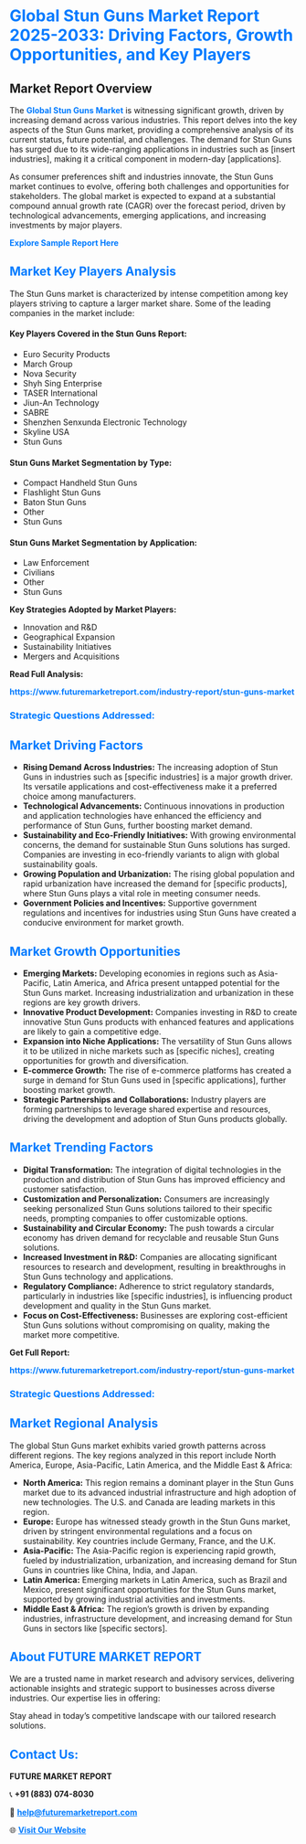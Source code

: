 <h1 style="color: #007BFF;">Global Stun Guns Market Report 2025-2033: Driving Factors, Growth Opportunities, and Key Players</h1>

<section id="overview">
<h2>Market Report Overview</h2>
<p>The <a href="https://www.futuremarketreport.com/industry-report/stun-guns-market" style="color: #007BFF; text-decoration: none;"><strong>Global Stun Guns Market</strong></a> is witnessing significant growth, driven by increasing demand across various industries. This report delves into the key aspects of the Stun Guns market, providing a comprehensive analysis of its current status, future potential, and challenges. The demand for Stun Guns has surged due to its wide-ranging applications in industries such as [insert industries], making it a critical component in modern-day [applications].</p>
<p>As consumer preferences shift and industries innovate, the Stun Guns market continues to evolve, offering both challenges and opportunities for stakeholders. The global market is expected to expand at a substantial compound annual growth rate (CAGR) over the forecast period, driven by technological advancements, emerging applications, and increasing investments by major players.</p>
</section>

<section id="overview">
<p><a href="https://www.futuremarketreport.com/request-sample/reportId=106501" style="color: #007BFF; text-decoration: none;"><strong>Explore Sample Report Here</strong></a></p>
</section>

<section id="key-players">
<h2 style="color: #007BFF;">Market Key Players Analysis</h2>
<p>The Stun Guns market is characterized by intense competition among key players striving to capture a larger market share. Some of the leading companies in the market include:</p>
<h4>Key Players Covered in the Stun Guns Report:</h4>
<ul><li>Euro Security Products</li><li>March Group</li><li>Nova Security</li><li>Shyh Sing Enterprise</li><li>TASER International</li><li>Jiun-An Technology</li><li>SABRE</li><li>Shenzhen Senxunda Electronic Technology</li><li>Skyline USA</li><li>Stun Guns</li></ul>
<h4>Stun Guns Market Segmentation by Type:</h4>
<ul><li>Compact Handheld Stun Guns</li><li>Flashlight Stun Guns</li><li>Baton Stun Guns</li><li>Other</li><li>Stun Guns</li></ul>

<h4>Stun Guns Market Segmentation by Application:</h4>
<ul><li>Law Enforcement</li><li>Civilians</li><li>Other</li><li>Stun Guns</li></ul>
<p><strong>Key Strategies Adopted by Market Players:</strong></p>
<ul>
<li>Innovation and R&D</li>
<li>Geographical Expansion</li>
<li>Sustainability Initiatives</li>
<li>Mergers and Acquisitions</li>
</ul>
</section>

<section>
<p><strong>Read Full Analysis: </strong></p><a href="https://www.futuremarketreport.com/industry-report/stun-guns-market" style="color: #007BFF; text-decoration: none;"><strong>https://www.futuremarketreport.com/industry-report/stun-guns-market</strong></a>
<h3 style="color: #007BFF;">Strategic Questions Addressed:</h3>
</section>

<section id="driving-factors">
<h2 style="color: #007BFF;">Market Driving Factors</h2>
<ul>
<li><strong>Rising Demand Across Industries:</strong> The increasing adoption of Stun Guns in industries such as [specific industries] is a major growth driver. Its versatile applications and cost-effectiveness make it a preferred choice among manufacturers.</li>
<li><strong>Technological Advancements:</strong> Continuous innovations in production and application technologies have enhanced the efficiency and performance of Stun Guns, further boosting market demand.</li>
<li><strong>Sustainability and Eco-Friendly Initiatives:</strong> With growing environmental concerns, the demand for sustainable Stun Guns solutions has surged. Companies are investing in eco-friendly variants to align with global sustainability goals.</li>
<li><strong>Growing Population and Urbanization:</strong> The rising global population and rapid urbanization have increased the demand for [specific products], where Stun Guns plays a vital role in meeting consumer needs.</li>
<li><strong>Government Policies and Incentives:</strong> Supportive government regulations and incentives for industries using Stun Guns have created a conducive environment for market growth.</li>
</ul>
</section>

<section id="growth-opportunities">
<h2 style="color: #007BFF;">Market Growth Opportunities</h2>
<ul>
<li><strong>Emerging Markets:</strong> Developing economies in regions such as Asia-Pacific, Latin America, and Africa present untapped potential for the Stun Guns market. Increasing industrialization and urbanization in these regions are key growth drivers.</li>
<li><strong>Innovative Product Development:</strong> Companies investing in R&D to create innovative Stun Guns products with enhanced features and applications are likely to gain a competitive edge.</li>
<li><strong>Expansion into Niche Applications:</strong> The versatility of Stun Guns allows it to be utilized in niche markets such as [specific niches], creating opportunities for growth and diversification.</li>
<li><strong>E-commerce Growth:</strong> The rise of e-commerce platforms has created a surge in demand for Stun Guns used in [specific applications], further boosting market growth.</li>
<li><strong>Strategic Partnerships and Collaborations:</strong> Industry players are forming partnerships to leverage shared expertise and resources, driving the development and adoption of Stun Guns products globally.</li>
</ul>
</section>

<section id="trending-factors">
<h2 style="color: #007BFF;">Market Trending Factors</h2>
<ul>
<li><strong>Digital Transformation:</strong> The integration of digital technologies in the production and distribution of Stun Guns has improved efficiency and customer satisfaction.</li>
<li><strong>Customization and Personalization:</strong> Consumers are increasingly seeking personalized Stun Guns solutions tailored to their specific needs, prompting companies to offer customizable options.</li>
<li><strong>Sustainability and Circular Economy:</strong> The push towards a circular economy has driven demand for recyclable and reusable Stun Guns solutions.</li>
<li><strong>Increased Investment in R&D:</strong> Companies are allocating significant resources to research and development, resulting in breakthroughs in Stun Guns technology and applications.</li>
<li><strong>Regulatory Compliance:</strong> Adherence to strict regulatory standards, particularly in industries like [specific industries], is influencing product development and quality in the Stun Guns market.</li>
<li><strong>Focus on Cost-Effectiveness:</strong> Businesses are exploring cost-efficient Stun Guns solutions without compromising on quality, making the market more competitive.</li>
</ul>
</section>

<section>
<p><strong>Get Full Report: </strong></p><a href="https://www.futuremarketreport.com/industry-report/stun-guns-market" style="color: #007BFF; text-decoration: none;"><strong>https://www.futuremarketreport.com/industry-report/stun-guns-market</strong></a>
<h3 style="color: #007BFF;">Strategic Questions Addressed:</h3>
</section>


<section id="regional-analysis">
<h2 style="color: #007BFF;">Market Regional Analysis</h2>
<p>The global Stun Guns market exhibits varied growth patterns across different regions. The key regions analyzed in this report include North America, Europe, Asia-Pacific, Latin America, and the Middle East & Africa:</p>
<ul>
<li><strong>North America:</strong> This region remains a dominant player in the Stun Guns market due to its advanced industrial infrastructure and high adoption of new technologies. The U.S. and Canada are leading markets in this region.</li>
<li><strong>Europe:</strong> Europe has witnessed steady growth in the Stun Guns market, driven by stringent environmental regulations and a focus on sustainability. Key countries include Germany, France, and the U.K.</li>
<li><strong>Asia-Pacific:</strong> The Asia-Pacific region is experiencing rapid growth, fueled by industrialization, urbanization, and increasing demand for Stun Guns in countries like China, India, and Japan.</li>
<li><strong>Latin America:</strong> Emerging markets in Latin America, such as Brazil and Mexico, present significant opportunities for the Stun Guns market, supported by growing industrial activities and investments.</li>
<li><strong>Middle East & Africa:</strong> The region’s growth is driven by expanding industries, infrastructure development, and increasing demand for Stun Guns in sectors like [specific sectors].</li>
</ul>
</section>

<footer>
<h2 style="color: #007BFF;">About FUTURE MARKET REPORT</h2>
<p>We are a trusted name in market research and advisory services, delivering actionable insights and strategic support to businesses across diverse industries. Our expertise lies in offering:</p>

<p>Stay ahead in today’s competitive landscape with our tailored research solutions.</p>

<h2 style="color: #007BFF;">Contact Us:</h2>
<p><strong>FUTURE MARKET REPORT</strong></p>
<p>📞 <strong>+91 (883) 074-8030</strong></p>
<p>📧 <strong><a href="mailto:help@futuremarketreport.com" style="color: #007BFF;">help@futuremarketreport.com</a></strong></p>
<p>🌐 <strong><a href="https://www.futuremarketreport.com/" style="color: #007BFF;">Visit Our Website</a></strong></p>
</footer>